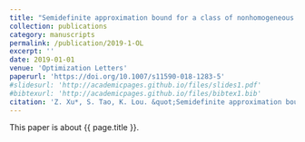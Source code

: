 ```yaml
---
title: "Semidefinite approximation bound for a class of nonhomogeneous nonconvex quadratically constrained quadratic programming problem"
collection: publications
category: manuscripts
permalink: /publication/2019-1-OL
excerpt: ''
date: 2019-01-01
venue: 'Optimization Letters'
paperurl: 'https://doi.org/10.1007/s11590-018-1283-5'
#slidesurl: 'http://academicpages.github.io/files/slides1.pdf'
#bibtexurl: 'http://academicpages.github.io/files/bibtex1.bib'
citation: 'Z. Xu*, S. Tao, K. Lou. &quot;Semidefinite approximation bound for a class of nonhomogeneous nonconvex quadratically constrained quadratic programming problem.&quot; <i>Optimization Letters</i>. 13(4):837-845, 2019. https://doi.org/10.1007/s11590-018-1283-5.'
---
```


This paper is about {{ page.title }}.
